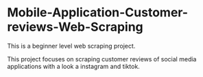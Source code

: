 # Mobile-Application-Customer-reviews-Web-Scraping

This is a beginner level web scraping project.

This project focuses on scraping customer reviews of social media applications with a look a instagram and tiktok.
